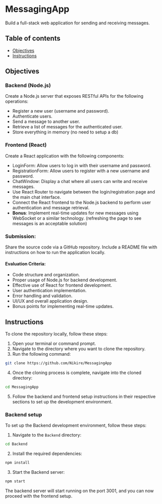 # MessagingApp

Build a full-stack web application for sending and receiving messages.

## Table of contents

- [Objectives](#Objectives)
- [Instructions](#Instructions)

## Objectives

### Backend (Node.js)

Create a Node.js server that exposes RESTful APIs for the following operations:
- Register a new user (username and password).
- Authenticate users.
- Send a message to another user.
- Retrieve a list of messages for the authenticated user.
- Store everything in memory (no need to setup a db)

### Frontend (React)

Create a React application with the following components:
- LoginForm: Allow users to log in with their username and password.
- RegistrationForm: Allow users to register with a new username and password.
- ChatWindow: Display a chat where all users can write and receive messages.
- Use React Router to navigate between the login/registration page and the main chat
interface.
- Connect the React frontend to the Node.js backend to perform user authentication and message retrieval.
- <b>Bonus</b>: Implement real-time updates for new messages using WebSocket or a similar technology. (refreshing the page to see messages is an acceptable solution)

### Submission:
Share the source code via a GitHub repository. Include a README file with instructions on how to run the application locally.

#### Evaluation Criteria:
- Code structure and organization.
- Proper usage of Node.js for backend development.
- Effective use of React for frontend development.
- User authentication implementation.
- Error handling and validation.
- UI/UX and overall application design.
- Bonus points for implementing real-time updates.

## Instructions

To clone the repository locally, follow these steps:

1. Open your terminal or command prompt.
2. Navigate to the directory where you want to clone the repository.
3. Run the following command:
  ```bash
  git clone https://github.com/Nikire/MessagingApp
  ```
4. Once the cloning process is complete, navigate into the cloned directory:
  ```bash
  cd MessagingApp
  ```
5. Follow the backend and frontend setup instructions in their respective sections to set up the development environment.

### Backend setup

To set up the Backend development environment, follow these steps:

1. Navigate to the `Backend` directory:
  ```bash
  cd Backend
  ```

2. Install the required dependencies:
  ```bash
  npm install
  ```

3. Start the Backend server:
  ```bash
  npm start
  ```

The backend server will start running on the port 3001, and you can now proceed with the frontend setup.
